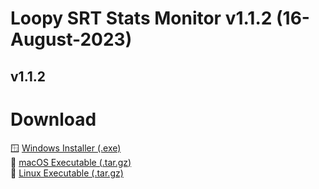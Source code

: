 # Loopy SRT Stats Monitor v1.1.2 (16-August-2023)

v1.1.2
------

# Download

🪟 [Windows Installer (.exe)](https://github.com/loopy750/SRT-Stats-Monitor/raw/beta/loopy_srt_monitor_v1.1.2_beta_setup.exe)   
🍏 [macOS Executable (.tar.gz)](https://github.com/loopy750/SRT-Stats-Monitor/raw/beta/loopy_srt_monitor_v1.1.2_beta_macos.tar.gz)   
🐧 [Linux Executable (.tar.gz)](https://github.com/loopy750/SRT-Stats-Monitor/raw/beta/loopy_srt_monitor_v1.1.2_beta_linux.tar.gz)   
